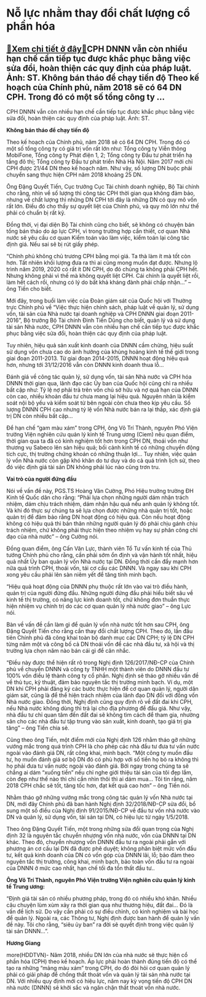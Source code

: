 Nỗ lực nhằm thay đổi chất lượng cổ phần hóa
===========================================

[:gift:Xem chi tiết ở đây:gift:](https://hddtvn.com/no-luc-nham-thay-doi-chat-luong-co-phan-hoa/)CPH DNNN vẫn còn nhiều hạn chế cần tiếp tục được khắc phục bằng việc sửa đổi, hoàn thiện các quy định của pháp luật. Ảnh: ST. Không bán tháo để chạy tiến độ Theo kế hoạch của Chính phủ, năm 2018 sẽ có 64 DN CPH. Trong đó có một số tổng công ty …
-----------------------------------------------------------------------------------------------------------------------------------------------------------------------------------------------------------------------------------------------------







 






 CPH DNNN vẫn còn nhiều hạn chế cần tiếp tục được khắc phục bằng việc sửa đổi, hoàn thiện các quy định của pháp luật. Ảnh: ST. 


**Không bán tháo để chạy tiến độ**


Theo kế hoạch của Chính phủ, năm 2018 sẽ có 64 DN CPH. Trong đó có một số tổng công ty có giá trị vốn rất lớn như: Tổng công ty Viễn thông MobiFone, Tổng công ty Phát điện 1, 2; Tổng công ty Đầu tư phát triển hạ tầng đô thị; Tổng công ty Đầu tư phát triển Nhà Hà Nội. Năm 2017 mới chỉ CPH được 21/44 DN theo kế hoạch năm. Như vậy, số lượng DN buộc phải chuyển sang thực hiện CPH năm 2018 khoảng 25 DN.


Ông Đặng Quyết Tiến, Cục trưởng Cục Tài chính doanh nghiệp, Bộ Tài chính cho rằng, nhìn về số lượng thì công tác CPH thời gian qua không đảm bảo, nhưng về chất lượng thì những DN CPH tới đây là những DN có quy mô vốn rất lớn. Điều đó cho thấy sự quyết liệt của Chính phủ, và quy mô lớn như thế phải có chuẩn bị rất kỹ. 


Đồng thời, vị đại diện Bộ Tài chính cũng cho biết, sẽ không có chuyện bán tống bán tháo do áp lực CPH, vì trong trường hợp cần thiết, cơ quan Nhà nước sẽ yêu cầu cơ quan Kiểm toán vào làm việc, kiểm toán lại công tác định giá. Nếu sai sẽ bị rút giấy phép.


“Chính phủ không chủ trương CPH bằng mọi giá. Ta thà làm ít mà tốt còn hơn. Tất nhiên khối lượng đưa ra thì ai cũng mong muốn đạt được. Nhưng lộ trình năm 2019, 2020 có rất ít DN CPH, do đó chúng ta không phải CPH hết. Nhưng không phải vì thế mà không quyết liệt CPH. Cái chính là quyết liệt rồi, làm hết cách rồi, nhưng có lý do bất khả kháng đành phải chấp nhận…” – ông Tiến cho biết.


Mới đây, trong buổi làm việc của Đoàn giám sát của Quốc hội với Thường trực Chính phủ về “Việc thực hiện chính sách, pháp luật về quản lý, sử dụng vốn, tài sản của Nhà nước tại doanh nghiệp và CPH DNNN giai đoạn 2011-2016”, Bộ trưởng Bộ Tài chính Đinh Tiến Dũng cho biết, quản lý và sử dụng tài sản Nhà nước, CPH DNNN vẫn còn nhiều hạn chế cần tiếp tục được khắc phục bằng việc sửa đổi, hoàn thiện các quy định của pháp luật.


Tuy nhiên, hiệu quả sản xuất kinh doanh của DNNN cầm chừng, hiệu suất sử dụng vốn chưa cao do ảnh hưởng của khủng hoảng kinh tế thế giới trong giai đoạn 2011-2013. Từ giai đoạn 2014-2015, DNNN hoạt động hiệu quả hơn, nhưng tới 31/12/2016 vẫn còn DNNN kinh doanh thua lỗ…


Đánh giá về công tác quản lý, sử dụng vốn, tài sản Nhà nước và CPH hóa DNNN thời gian qua, lãnh đạo các Ủy ban của Quốc hội cũng chỉ ra nhiều bất cập như: Tỷ lệ nợ phải trả trên vốn chủ sở hữu và nợ quá hạn của DNNN còn cao, nhiều khoản đầu tư chưa mang lại hiệu quả. Nguyên nhân là kiểm soát nội bộ yếu và kiểm soát từ bên ngoài còn chưa theo kịp yêu cầu. Số lượng DNNN CPH cao nhưng tỷ lệ vốn Nhà nước bán ra lại thấp, xác định giá trị DN còn nhiều bất cập…


Để hạn chế “gam màu xám” trong CPH, ông Võ Trí Thành, nguyên Phó Viện trưởng Viện nghiên cứu quản lý kinh tế Trung ương (Ciem) nêu quan điểm, thời gian qua ta đã có kinh nghiệm tốt hơn trong CPH DN, thoái vốn như thương vụ Sabeco lên sàn hiệu quả; bối cảnh kinh tế có những chuyển động tích cực, thị trường chứng khoán có những thuận lợi… Tuy nhiên, việc quản lý vốn Nhà nước còn gặp khó khăn do tư duy và do cả quá trình lịch sử, theo đó việc định giá tài sản DN không phải lúc nào cũng trơn tru. 


**Vai trò của người đứng đầu**


Nói về vấn đề này, PGS.TS Hoàng Văn Cường, Phó Hiệu trưởng trường ĐH Kinh tế Quốc dân cho rằng: “Phải lựa chọn những người dám nhận trách nhiệm, dám chịu trách nhiệm, dám nhận hậu quả nếu anh quản lý không tốt. Và khi đó thực sự chúng ta sẽ lựa chọn được những nhà quản trị tốt, hoặc quản trị để đảm bảo rằng DN hoạt động có hiệu quả. Còn nếu hoạt động không có hiệu quả thì bản thân những người quản lý đó phải chịu gánh chịu trách nhiệm, chứ không phải thực hiện theo nhiệm vụ hay sự phân công chỉ đạo của nhà nước” – ông Cường nói.


Đồng quan điểm, ông Cấn Văn Lực, thành viên Tổ Tư vấn kinh tế của Thủ tướng Chính phủ cho rằng, cần phải sớm ổn định và vận hành tốt nhất, hiệu quả nhất Ủy ban quản lý vốn Nhà nước tại DN. Đồng thời cần đẩy mạnh hơn nữa quá trình CPH, thoái vốn, tái cơ cấu các DNNN. Và ngay sau khi CPH xong yêu cầu phải lên sàn niêm yết để tăng tính minh bạch.


“Hiệu quả hoạt động của DNNN phụ thuộc rất lớn vào vai trò điều hành, quản trị của người đứng đầu. Những người đứng đầu phải hiểu biết sâu về kinh tế thị trường, có năng lực kinh doanh tốt, chứ không đơn thuần thực hiện nhiệm vụ chính trị do các cơ quan quản lý nhà nước giao” – ông Lực nói.


Bàn về vấn đề cần làm gì để quản lý vốn nhà nước tốt hơn sau CPH, ông Đặng Quyết Tiến cho rằng cần thay đổi chất lượng CPH. Theo đó, lần đầu tiên Chính phủ đã công khai toàn bộ danh mục các DN CPH; tỷ lệ DN CPH từng năm một và công bố cả DN thoái vốn để các nhà đầu tư, xã hội và thị trường lựa chọn năm nào bán cái gì để cân nhắc. 


“Điều này được thể hiện rất rõ trong Nghị định 126/2017/NĐ-CP của Chính phủ về chuyển DNNN và công ty TNHH một thành viên do DNNN đầu tư 100% vốn điều lệ thành công ty cổ phần. Nghị định sẽ tháo gỡ nhiều vấn đề về thủ tục, kỹ thuật, đảm bảo nguyên tắc thị trường minh bạch. Ví dụ, một DN khi CPH phải đăng ký các bước thực hiện để cơ quan quản lý, người dân giám sát, cũng là để thể hiện trách nhiệm của lãnh đạo DN đối với đồng vốn Nhà nước giao. Đồng thời, Nghị định cũng quy định rõ về đất đai khi CPH, nếu Nhà nước không dùng thì trả lại cho địa phương để đấu giá. Như vậy, nhà đầu tư chỉ quan tâm đến đất đai sẽ không tìm cách để tham gia, nhường sân cho các nhà đầu tư tập trung vào sản xuất, kinh doanh, tạo giá trị gia tăng” – ông Tiến chia sẻ.


Cũng theo ông Tiến, một điểm mới của Nghị định 126 nhằm tháo gỡ những vướng mắc trong quá trình CPH là cho phép các nhà đầu tư đưa tư vấn nước ngoài vào đánh giá DN, rất công khai, minh bạch. “Một công ty muốn đầu tư, họ muốn đánh giá sơ bộ DN đó có phù hợp với số tiền họ bỏ ra không thì họ phải đưa tư vấn nước ngoài vào đánh giá. Bởi ngay trong chúng ta sẽ chẳng ai dám “xuống tiền” nếu chỉ nghe giới thiệu tài sản của tôi đẹp lắm, còn đẹp như thế nào thì chỉ cần nhìn thôi thì ai dám mua… Tôi tin rằng, năm 2018 CPH chắc sẽ tốt, tăng tốc hơn, đạt kết quả cao hơn” – ông Tiến nói. 


Nhằm tháo gỡ những vướng mắc trong công tác quản lý vốn Nhà nước tại DN, mới đây Chính phủ đã ban hành Nghị định 32/2018/NĐ-CP sửa đổi, bổ sung một số điều của Nghị định 91/2015/NĐ-CP về đầu tư vốn nhà nước vào DN và quản lý, sử dụng vốn, tài sản tại DN, có hiệu lực từ ngày 1/5/2018.


Theo ông Đặng Quyết Tiến, một trong những sửa đổi quan trọng của Nghị định 32 là nguyên tắc chuyển nhượng vốn nhà nước, vốn của DNNN tại DN khác. Theo đó, chuyển nhượng vốn DNNN đầu tư ra ngoài phải gắn với phương án cơ cấu lại DN đã được phê duyệt; không phân biệt mức vốn đầu tư, kết quả kinh doanh của DN có vốn góp của DNNN lãi, lỗ; bảo đảm theo nguyên tắc thị trường, công khai, minh bạch, bảo toàn vốn đầu tư ra ngoài của DNNN ở mức cao nhất, hạn chế tối đa tổn thất đầu tư.. 






**Ông Võ Trí Thành, nguyên Phó Viện trưởng Viện nghiên cứu quản lý kinh tế Trung ương:**  


“Định giá tài sản có nhiều phương pháp, trong đó có nhiều khó khăn. Nhiều câu chuyện lùm xùm xảy ra thời gian qua như thương hiệu, đất đai… Đó là vấn đề lịch sử. Do vậy cần phải có sự điều chỉnh, có kinh nghiệm và bài học để quản lý. Ngoài ra, các Thông tư, Nghị định được ban hành để quản lý vấn đề này. Tôi cho rằng, “siêu ủy ban” ra đời sẽ quyết định trong việc quản lý tài sản DNNN…”.










**Hương Giang**



more(HDDTVN)- Năm 2018, nhiều DN lớn của nhà nước sẽ thực hiện cổ phần hóa (CPH) theo kế hoạch. Áp lực phải hoàn thành đúng tiến độ có thể tạo ra những “mảng màu xám” trong CPH, do đó đòi hỏi cơ quan quản lý phải có giải pháp để chống thất thoát vốn và quản lý tài sản nhà nước tại DN. Với nhiều quy định mới có hiệu lực, năm nay kỳ vọng tiến độ CPH DN nhà nước (DNNN) sẽ khởi sắc và ngăn chặn thất thoát vốn nhà nước.

